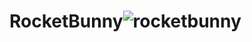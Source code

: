 # RocketBunny![rocketbunny](https://user-images.githubusercontent.com/121312707/231366224-a9359fc0-501d-4832-85ab-12cc4d417843.png)
